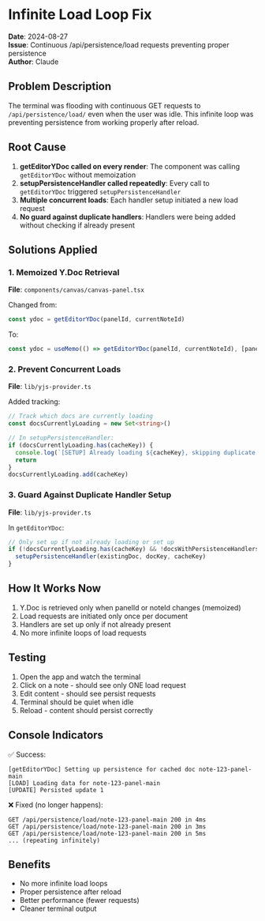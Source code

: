 # Infinite Load Loop Fix
**Date**: 2024-08-27  
**Issue**: Continuous /api/persistence/load requests preventing proper persistence  
**Author**: Claude

## Problem Description
The terminal was flooding with continuous GET requests to `/api/persistence/load/` even when the user was idle. This infinite loop was preventing persistence from working properly after reload.

## Root Cause
1. **getEditorYDoc called on every render**: The component was calling `getEditorYDoc` without memoization
2. **setupPersistenceHandler called repeatedly**: Every call to `getEditorYDoc` triggered `setupPersistenceHandler`
3. **Multiple concurrent loads**: Each handler setup initiated a new load request
4. **No guard against duplicate handlers**: Handlers were being added without checking if already present

## Solutions Applied

### 1. Memoized Y.Doc Retrieval
**File**: `components/canvas/canvas-panel.tsx`

Changed from:
```typescript
const ydoc = getEditorYDoc(panelId, currentNoteId)
```

To:
```typescript
const ydoc = useMemo(() => getEditorYDoc(panelId, currentNoteId), [panelId, currentNoteId])
```

### 2. Prevent Concurrent Loads
**File**: `lib/yjs-provider.ts`

Added tracking:
```typescript
// Track which docs are currently loading
const docsCurrentlyLoading = new Set<string>()

// In setupPersistenceHandler:
if (docsCurrentlyLoading.has(cacheKey)) {
  console.log(`[SETUP] Already loading ${cacheKey}, skipping duplicate load`)
  return
}
docsCurrentlyLoading.add(cacheKey)
```

### 3. Guard Against Duplicate Handler Setup
**File**: `lib/yjs-provider.ts`

In `getEditorYDoc`:
```typescript
// Only set up if not already loading or set up
if (!docsCurrentlyLoading.has(cacheKey) && !docsWithPersistenceHandlers.has(existingDoc)) {
  setupPersistenceHandler(existingDoc, docKey, cacheKey)
}
```

## How It Works Now
1. Y.Doc is retrieved only when panelId or noteId changes (memoized)
2. Load requests are initiated only once per document
3. Handlers are set up only if not already present
4. No more infinite loops of load requests

## Testing
1. Open the app and watch the terminal
2. Click on a note - should see only ONE load request
3. Edit content - should see persist requests
4. Terminal should be quiet when idle
5. Reload - content should persist correctly

## Console Indicators
✅ Success:
```
[getEditorYDoc] Setting up persistence for cached doc note-123-panel-main
[LOAD] Loading data for note-123-panel-main
[UPDATE] Persisted update 1
```

❌ Fixed (no longer happens):
```
GET /api/persistence/load/note-123-panel-main 200 in 4ms
GET /api/persistence/load/note-123-panel-main 200 in 3ms
GET /api/persistence/load/note-123-panel-main 200 in 5ms
... (repeating infinitely)
```

## Benefits
- No more infinite load loops
- Proper persistence after reload
- Better performance (fewer requests)
- Cleaner terminal output